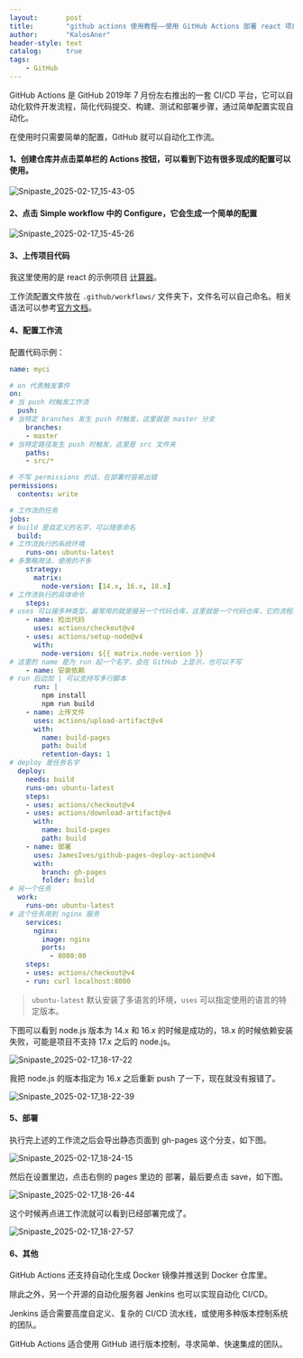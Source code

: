 ```yaml
---
layout:       post
title:        "github actions 使用教程——使用 GitHub Actions 部署 react 项目到 GitHub Pages 上"
author:       "KalosAner"
header-style: text
catalog:      true
tags:
    - GitHub
---
```




GitHub Actions 是 GitHub 2019年 7 月份左右推出的一套 CI/CD 平台，它可以自动化软件开发流程，简化代码提交、构建、测试和部署步骤，通过简单配置实现自动化。

在使用时只需要简单的配置，GitHub 就可以自动化工作流。

#### 1、创建仓库并点击菜单栏的 Actions 按钮，可以看到下边有很多现成的配置可以使用。

![Snipaste_2025-02-17_15-43-05](\img\in-post\Snipaste_2025-02-17_15-43-05.png)

#### 2、点击 Simple workflow 中的 Configure，它会生成一个简单的配置

![Snipaste_2025-02-17_15-45-26](\img\in-post\Snipaste_2025-02-17_15-45-26.png)

#### 3、上传项目代码

我这里使用的是 react 的示例项目 [计算器](https://github.com/KalosAner/KalosAner.github.io/blob/master/resource/example/calculator-master.zip)。

工作流配置文件放在 `.github/workflows/` 文件夹下，文件名可以自己命名。相关语法可以参考[官方文档](https://docs.github.com/en/actions/writing-workflows/workflow-syntax-for-github-actions)。

#### 4、配置工作流

配置代码示例：

```yaml
name: myci

# on 代表触发事件
on:
# 当 push 时触发工作流
  push:
# 当特定 branches 发生 push 时触发，这里就是 master 分支
    branches:
    - master
# 当特定路径发生 push 时触发，这里是 src 文件夹
    paths:
    - src/*

# 不写 permissions 的话，在部署时容易出错
permissions:
  contents: write

# 工作流的任务
jobs:
# build 是自定义的名字，可以随意命名
  build:
# 工作流执行的系统环境
    runs-on: ubuntu-latest
# 多策略用法，使用的不多
    strategy:
      matrix:
        node-version: [14.x, 16.x, 18.x]
# 工作流执行的具体命令
    steps:
# uses 可以接多种类型，最常用的就是接另一个代码仓库，这里就是一个代码仓库，它的流程就是下载我仓库的代码
    - name: 检出代码
      uses: actions/checkout@v4
    - uses: actions/setup-node@v4
      with:
        node-version: ${{ matrix.node-version }}
# 这里的 name 是为 run 起一个名字，会在 GitHub 上显示，也可以不写
    - name: 安装依赖
# run 后边加 | 可以支持写多行脚本
      run: |
        npm install
        npm run build
    - name: 上传文件
      uses: actions/upload-artifact@v4
      with: 
        name: build-pages
        path: build
        retention-days: 1
# deploy 是任务名字
  deploy:
    needs: build
    runs-on: ubuntu-latest
    steps:
    - uses: actions/checkout@v4
    - uses: actions/download-artifact@v4
      with:
        name: build-pages
        path: build
    - name: 部署
      uses: JamesIves/github-pages-deploy-action@v4
      with:
        branch: gh-pages
        folder: build
# 另一个任务
  work:
    runs-on: ubuntu-latest
# 这个任务用到 nginx 服务
    services:
      nginx:
        image: nginx
        ports:
          - 8080:80
    steps:
    - uses: actions/checkout@v4
    - run: curl localhost:8080
```

> `ubuntu-latest` 默认安装了多语言的环境，`uses` 可以指定使用的语言的特定版本。

下图可以看到 node.js 版本为 14.x 和 16.x 的时候是成功的，18.x 的时候依赖安装失败，可能是项目不支持 17.x 之后的 node.js。

![Snipaste_2025-02-17_18-17-22](\img\in-post\Snipaste_2025-02-17_18-17-22.png)

我把 node.js 的版本指定为 16.x 之后重新 push 了一下，现在就没有报错了。

![Snipaste_2025-02-17_18-22-39](\img\in-post\Snipaste_2025-02-17_18-22-39.png)

#### 5、部署

执行完上述的工作流之后会导出静态页面到 gh-pages 这个分支，如下图。

![Snipaste_2025-02-17_18-24-15](\img\in-post\Snipaste_2025-02-17_18-24-15.png)

然后在设置里边，点击右侧的 pages 里边的 部署，最后要点击 save，如下图。

![Snipaste_2025-02-17_18-26-44](\img\in-post\Snipaste_2025-02-17_18-26-44.png)

这个时候再点进工作流就可以看到已经部署完成了。

![Snipaste_2025-02-17_18-27-57](\img\in-post\Snipaste_2025-02-17_18-27-57.png)

#### 6、其他

GitHub Actions 还支持自动化生成 Docker 镜像并推送到 Docker 仓库里。

除此之外，另一个开源的自动化服务器 Jenkins 也可以实现自动化 CI/CD。

Jenkins 适合需要高度自定义、复杂的 CI/CD 流水线，或使用多种版本控制系统的团队。

GitHub Actions 适合使用 GitHub 进行版本控制，寻求简单、快速集成的团队。
